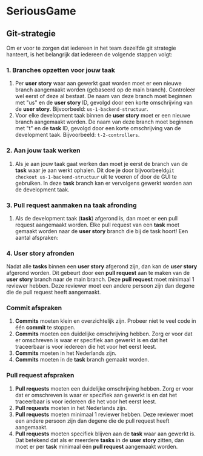 # SeriousGame

## Git-strategie
Om er voor te zorgen dat iedereen in het team dezelfde git strategie hanteert, is het belangrijk dat iedereen de volgende stappen volgt:
### 1. Branches opzetten voor jouw taak
1. Per **user story** waar aan gewerkt gaat worden moet er een nieuwe branch aangemaakt worden (gebaseerd op de main branch). Controleer wel eerst of deze al bestaat. De naam van deze branch moet beginnen met "us" en de **user story** ID, gevolgd door een korte omschrijving van de **user story**. Bijvoorbeeld: `us-1-backend-structuur`.
2. Voor elke development taak binnen de **user story** moet er een nieuwe branch aangemaakt worden. De naam van deze branch moet beginnen met "t" en de **task** ID, gevolgd door een korte omschrijving van de development taak. Bijvoorbeeld: `t-2-controllers`.
### 2. Aan jouw taak werken
1. Als je aan jouw taak gaat werken dan moet je eerst de branch van de **task** waar je aan werkt ophalen. Dit doe je door bijvoorbeeld`git checkout us-1-backend-structuur` uit te voeren of door de GUI te gebruiken.
In deze **task** branch kan er vervolgens gewerkt worden aan de development taak.
### 3. Pull request aanmaken na taak afronding
1. Als de development taak (**task**) afgerond is, dan moet er een pull request aangemaakt worden. Elke pull request van een **task** moet gemaakt worden naar de **user story** branch die bij de task hoort!
Een aantal afspraken:
### 4. User story afronden
Nadat alle **tasks** binnen een **user story** afgerond zijn, dan kan de **user story** afgerond worden. Dit gebeurt door een **pull request** aan te maken van de **user story** branch naar de main branch. Deze **pull request** moet minimaal 1 reviewer hebben. Deze reviewer moet een andere persoon zijn dan degene die de pull request heeft aangemaakt.
### Commit afspraken
1. **Commits** moeten klein en overzichtelijk zijn. Probeer niet te veel code in één **commit** te stoppen.
2. **Commits** moeten een duidelijke omschrijving hebben. Zorg er voor dat er omschreven is waar er specifiek aan gewerkt is en dat het traceerbaar is voor iedereen die het voor het eerst leest.
3. **Commits** moeten in het Nederlands zijn.
4. **Commits** moeten in de **task** branch gemaakt worden.
### Pull request afspraken
1. **Pull requests** moeten een duidelijke omschrijving hebben. Zorg er voor dat er omschreven is waar er specifiek aan gewerkt is en dat het traceerbaar is voor iedereen die het voor het eerst leest.
2. **Pull requests** moeten in het Nederlands zijn.
3. **Pull requests** moeten minimaal 1 reviewer hebben. Deze reviewer moet een andere persoon zijn dan degene die de pull request heeft aangemaakt.
4. **Pull requests** moeten specifiek blijven aan de **task** waar aan gewerkt is. Dat betekend dat als er meerdere **tasks** in de **user story** zitten, dan moet er per **task** minimaal één **pull request** aangemaakt worden.